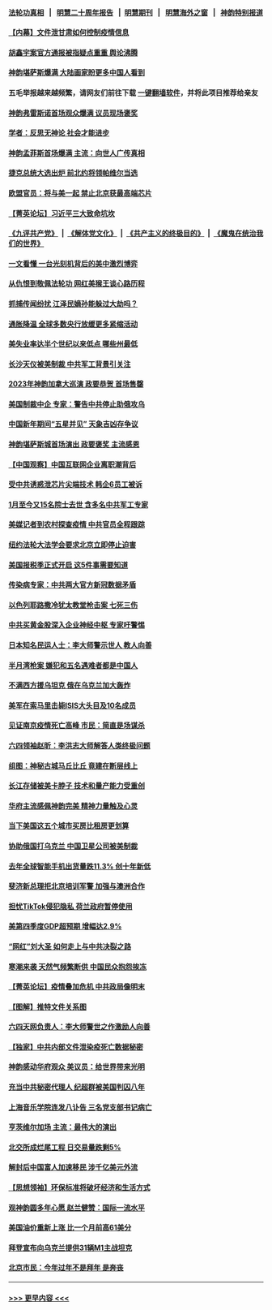 #### [法轮功真相](https://github.com/gfw-breaker/truth/blob/master/README.md?t=0) &nbsp;&nbsp;|&nbsp;&nbsp; [明慧二十周年报告](https://github.com/gfw-breaker/mh-reports/blob/master/README.md?t=0) &nbsp;&nbsp;|&nbsp;&nbsp;[明慧期刊](https://github.com/gfw-breaker/mh-qikan) &nbsp;&nbsp;|&nbsp;&nbsp; [明慧海外之窗](https://github.com/gfw-breaker/mh-news/blob/master/README.md?t=0) &nbsp;&nbsp;|&nbsp;&nbsp; [神韵特别报道](https://github.com/gfw-breaker/mh-news/blob/master/shenyun.md?t=0)
#### [【内幕】文件泄甘肃如何控制疫情信息](../pages/nf4514/n13917362.md?t=01300343) 
#### [胡鑫宇案官方通报被指疑点重重 舆论沸腾](../pages/nf4514/n13917798.md?t=01300343) 
#### [神韵堪萨斯爆满 大陆画家盼更多中国人看到](../pages/nf4514/n13917763.md?t=01300343) 
#### 五毛举报越来越频繁，请网友们前往下载 [一键翻墙软件](https://github.com/gfw-breaker/ssr-accounts)，并将此项目推荐给亲友
#### [神韵弗雷斯诺首场观众爆满 议员现场褒奖](../pages/nf4514/n13917735.md?t=01300343) 
#### [学者：反思无神论 社会才能进步](../pages/nf4514/n13917429.md?t=01300343) 
#### [神韵孟菲斯首场爆满 主流：向世人广传真相](../pages/nf4514/n13917672.md?t=01300343) 
#### [捷克总统大选出炉 前北约将领帕维尔当选](../pages/nf4514/n13917503.md?t=01300343) 
#### [欧盟官员：将与美一起 禁止北京获最高端芯片](../pages/nf4514/n13917511.md?t=01300343) 
#### [【菁英论坛】习近平三大致命坑坎](../pages/nf4514/n13917433.md?t=01300343) 
#### [《九评共产党》](https://github.com/begood0513/9ping.md/blob/master/README.md) &nbsp;|&nbsp; [《解体党文化》](../../../../jtdwh.md/blob/master/README.md)  &nbsp;|&nbsp; [《共产主义的终极目的》](../../../../gczydzjmd.md/blob/master/README.md) &nbsp;|&nbsp; [《魔鬼在统治我们的世界》](../../../../mgztzwmdsj.md/blob/master/README.md) 
#### [一文看懂 一台光刻机背后的美中激烈博弈](../pages/nf4514/n13916976.md?t=01300343) 
#### [从仇恨到敬佩法轮功 网红美猴王谈心路历程](../pages/nf4514/n13917396.md?t=01300343) 
#### [抓捕传闻纷扰 江泽民嫡孙能躲过大劫吗？](../pages/nf4514/n13917279.md?t=01300343) 
#### [通胀降温 全球多数央行放缓更多紧缩活动](../pages/nf4514/n13917363.md?t=01300343) 
#### [美失业率达半个世纪以来低点 哪些州最低](../pages/nf4514/n13917343.md?t=01300343) 
#### [长沙天仪被美制裁 中共军工背景引关注](../pages/nf4514/n13917061.md?t=01300343) 
#### [2023年神韵加拿大巡演 政要恭贺 首场售罄](../pages/nf4514/n13916217.md?t=01300343) 
#### [美国制裁中企 专家：警告中共停止助俄攻乌](../pages/nf4514/n13917128.md?t=01300343) 
#### [中国新年期间“五星并见” 天象吉凶存争议](../pages/nf4514/n13917191.md?t=01300343) 
#### [神韵堪萨斯城首场演出 政要褒奖 主流感恩](../pages/nf4514/n13917194.md?t=01300343) 
#### [【中国观察】中国互联网企业离职潮背后](../pages/nf4514/n13917049.md?t=01300343) 
#### [受中共诱惑泄芯片尖端技术 韩企6员工被诉](../pages/nf4514/n13917101.md?t=01300343) 
#### [1月至今又15名院士去世 含多名中共军工专家](../pages/nf4514/n13917156.md?t=01300343) 
#### [美媒记者到农村探查疫情 中共官员全程跟踪](../pages/nf4514/n13916922.md?t=01300343) 
#### [纽约法轮大法学会要求北京立即停止迫害](../pages/nf4514/n13916932.md?t=01300343) 
#### [美国报税季正式开启 这5件事需要知道](../pages/nf4514/n13916947.md?t=01300343) 
#### [传染病专家：中共两大官方新冠数据矛盾](../pages/nf4514/n13915759.md?t=01300343) 
#### [以色列耶路撒冷犹太教堂枪击案 七死三伤](../pages/nf4514/n13916875.md?t=01300343) 
#### [中共买黄金股深入企业神经中枢 专家吁警惕](../pages/nf4514/n13916857.md?t=01300343) 
#### [日本知名民运人士：李大师警示世人 教人向善](../pages/nf4514/n13916627.md?t=01300343) 
#### [半月湾枪案 嫌犯和五名遇难者都是中国人](../pages/nf4514/n13916804.md?t=01300343) 
#### [不满西方援乌坦克 俄在乌克兰加大轰炸](../pages/nf4514/n13916734.md?t=01300343) 
#### [美军在索马里击毙ISIS大头目及10名成员](../pages/nf4514/n13916630.md?t=01300343) 
#### [见证南京疫情死亡高峰 市民：简直是场谋杀](../pages/nf4514/n13916564.md?t=01300343) 
#### [六四领袖赵昕：李洪志大师解答人类终极问题](../pages/nf4514/n13916319.md?t=01300343) 
#### [组图：神秘古城马丘比丘 竟建在断层线上](../pages/nf4514/n13916555.md?t=01300343) 
#### [长江存储被美卡脖子 技术和量产能力受重创](../pages/nf4514/n13916234.md?t=01300343) 
#### [华府主流感佩神韵完美 精神力量触及心灵](../pages/nf4514/n13916578.md?t=01300343) 
#### [当下美国这五个城市买房比租房更划算](../pages/nf4514/n13916330.md?t=01300343) 
#### [协助俄国打乌克兰 中国卫星公司被美制裁](../pages/nf4514/n13916289.md?t=01300343) 
#### [去年全球智能手机出货量跌11.3% 创十年新低](../pages/nf4514/n13916325.md?t=01300343) 
#### [斐济新总理拒北京培训军警 加强与澳洲合作](../pages/nf4514/n13916324.md?t=01300343) 
#### [担忧TikTok侵犯隐私 荷兰政府暂停使用](../pages/nf4514/n13916212.md?t=01300343) 
#### [美第四季度GDP超预期 增幅达2.9%](../pages/nf4514/n13916144.md?t=01300343) 
#### [“网红”刘大圣  如何走上与中共决裂之路](../pages/nf4514/n13915701.md?t=01300343) 
#### [寒潮来袭 天然气频繁断供 中国民众抱怨挨冻](../pages/nf4514/n13916037.md?t=01300343) 
#### [【菁英论坛】疫情叠加危机 中共政局像明末](../pages/nf4514/n13914887.md?t=01300343) 
#### [【图解】推特文件关系图](../pages/nf4514/n13916133.md?t=01300343) 
#### [六四天网负责人：李大师警世之作激励人向善](../pages/nf4514/n13915946.md?t=01300343) 
#### [【独家】中共内部文件泄染疫死亡数据秘密](../pages/nf4514/n13915199.md?t=01300343) 
#### [神韵感动华府观众 美议员：给世界带来光明](../pages/nf4514/n13916087.md?t=01300343) 
#### [充当中共秘密代理人 纪超群被美国判囚八年](../pages/nf4514/n13915901.md?t=01300343) 
#### [上海音乐学院连发八讣告 三名党支部书记病亡](../pages/nf4514/n13915906.md?t=01300343) 
#### [亨茨维尔加场 主流：最伟大的演出](../pages/nf4514/n13916040.md?t=01300343) 
#### [北交所成烂尾工程 日交易量跌剩5%](../pages/nf4514/n13915867.md?t=01300343) 
#### [解封后中国富人加速移民 涉千亿美元外流](../pages/nf4514/n13915670.md?t=01300343) 
#### [【思想领袖】环保标准将破坏经济和生活方式](../pages/nf4514/n13887756.md?t=01300343) 
#### [观神韵圆多年心愿 赵兰健赞：国际一流水平](../pages/nf4514/n13915529.md?t=01300343) 
#### [美国油价重新上涨 比一个月前高61美分](../pages/nf4514/n13915560.md?t=01300343) 
#### [拜登宣布向乌克兰提供31辆M1主战坦克](../pages/nf4514/n13915515.md?t=01300343) 
#### [北京市民：今年过年不是拜年 是奔丧](../pages/nf4514/n13915059.md?t=01300343) 

----
#### [ >>> 更早内容 <<< ](../indexes/nf4514-earlier.md)
